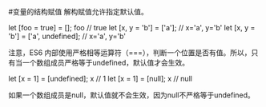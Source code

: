 #变量的结构赋值
解构赋值允许指定默认值。

let [foo = true] = [];
foo // true
let [x, y = 'b'] = ['a']; // x='a', y='b'
let [x, y = 'b'] = ['a', undefined]; // x='a', y='b'

注意，ES6 内部使用严格相等运算符（===），判断一个位置是否有值。所以，只有当一个数组成员严格等于undefined，默认值才会生效。

let [x = 1] = [undefined];
x // 1
let [x = 1] = [null];
x // null

如果一个数组成员是null，默认值就不会生效，因为null不严格等于undefined。
